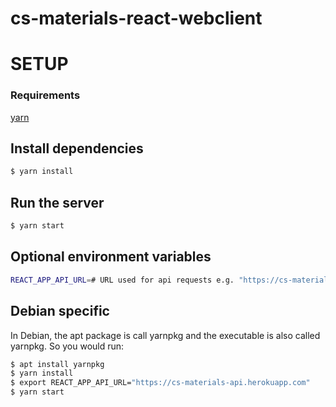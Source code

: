 # cs-materials-react-webclient

# SETUP
### Requirements
[yarn](https://yarnpkg.com/)

## Install dependencies
```sh
$ yarn install
```

## Run the server
```sh
$ yarn start
```

## Optional environment variables
```sh
REACT_APP_API_URL=# URL used for api requests e.g. "https://cs-materials-api.herokuapp.com"
```

## Debian specific

In Debian, the apt package is call yarnpkg and the executable is also called yarnpkg. So you would run:

```sh
$ apt install yarnpkg
$ yarn install
$ export REACT_APP_API_URL="https://cs-materials-api.herokuapp.com"
$ yarn start
```

